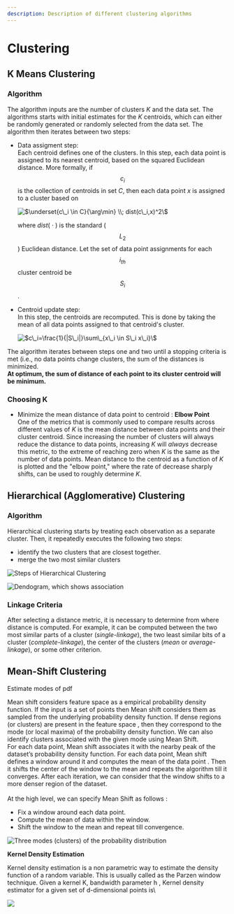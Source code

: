```yaml
---
description: Description of different clustering algorithms
---
```


# Clustering

## K Means Clustering

### Algorithm

The algorithm inputs are the number of clusters _Κ_ and the data set. The algorithms starts with initial estimates for the _Κ_ centroids, which can either be randomly generated or randomly selected from the data set. The algorithm then iterates between two steps:

*   &#x20;Data assigment step:\
    Each centroid defines one of the clusters. In this step, each data point is assigned to its nearest centroid, based on the squared Euclidean distance. More formally, if $$c_i$$ is the collection of centroids in set _C_, then each data point _x_ is assigned to a cluster based on

    &#x20;                                                                       ![\$$\underset{c\_i \in C}{\arg\min} \\; dist(c\_i,x)^2\$$](https://render.githubusercontent.com/render/math?math=%5Cunderset%7Bc\_i%20%5Cin%20C%7D%7B%5Carg%5Cmin%7D%20%5C%3B%20dist%28c\_i%2Cx%29%5E2\&mode=display)

    where _dist_( _·_ ) is the standard ( $$L_2$$ ) Euclidean distance. Let the set of data point assignments for each $$i_{th}$$ cluster centroid be $$S_i$$ .
*   Centroid update step:\
    In this step, the centroids are recomputed. This is done by taking the mean of all data points assigned to that centroid's cluster.

    &#x20;                                                                         ![\$$c\_i=\frac{1}{|S\_i|}\sum\_{x\_i \in S\_i x\_i}\$$](https://render.githubusercontent.com/render/math?math=c\_i%3D%5Cfrac%7B1%7D%7B%7CS\_i%7C%7D%5Csum\_%7Bx\_i%20%5Cin%20S\_i%7D%20x\_i\&mode=display)

The algorithm iterates between steps one and two until a stopping criteria is met (i.e., no data points change clusters, the sum of the distances is minimized. \
**At optimum, the sum of distance of each point to its cluster centroid will be minimum.**&#x20;

### **Choosing K**

* Minimize the mean distance of data point to centroid : **Elbow Point**\
  One of the metrics that is commonly used to compare results across different values of _K_ is the mean distance between data points and their cluster centroid. Since increasing the number of clusters will always reduce the distance to data points, increasing _K_ will _always_ decrease this metric, to the extreme of reaching zero when _K_ is the same as the number of data points. Mean distance to the centroid as a function of _K_ is plotted and the "elbow point," where the rate of decrease sharply shifts, can be used to roughly determine _K_.

## Hierarchical (Agglomerative) Clustering &#x20;

### Algorithm

Hierarchical clustering starts by treating each observation as a separate cluster. Then, it repeatedly executes the following two steps:&#x20;

* &#x20;identify the two clusters that are closest together.
* merge the two most similar clusters

![Steps of Hierarchical Clustering](<../.gitbook/assets/image (79).png>)

![Dendogram, which shows association](<../.gitbook/assets/image (99).png>)

### Linkage Criteria

After selecting a distance metric, it is necessary to determine from where distance is computed. For example, it can be computed between the two most similar parts of a cluster (_single-linkage_), the two least similar bits of a cluster (_complete-linkage_), the center of the clusters (_mean_ or _average-linkage_), or some other criterion.&#x20;

## Mean-Shift Clustering

Estimate modes of pdf

Mean shift considers feature space as a empirical probability density function. If the input is a set of points then Mean shift considers them as sampled from the underlying probability density function. If dense regions (or clusters) are present in the feature space , then they correspond to the mode (or local maxima) of the probability density function. We can also identify clusters associated with the given mode using Mean Shift.\
For each data point, Mean shift associates it with the nearby peak of the dataset’s probability density function. For each data point, Mean shift defines a window around it and computes the mean of the data point . Then it shifts the center of the window to the mean and repeats the algorithm till it converges. After each iteration, we can consider that the window shifts to a more denser region of the dataset.\
\
At the high level, we can specify Mean Shift as follows :&#x20;

* Fix a window around each data point. &#x20;
* Compute the mean of data within the window.&#x20;
* Shift the window to the mean and repeat till convergence.

![Three modes (clusters) of the probability distribution](<../.gitbook/assets/image (84).png>)

**Kernel Density Estimation**

Kernel density estimation is a non parametric way to estimate the density function of a random variable. This is usually called as the Parzen window technique. Given a kernel K, bandwidth parameter h , Kernel density estimator for a given set of d-dimensional points is\


![](<../.gitbook/assets/image (133).png>)

